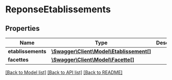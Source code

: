# ReponseEtablissements

## Properties
Name | Type | Description | Notes
------------ | ------------- | ------------- | -------------
**etablissements** | [**\Swagger\Client\Model\Etablissement[]**](Etablissement.md) |  | [optional] 
**facettes** | [**\Swagger\Client\Model\Facette[]**](Facette.md) |  | [optional] 

[[Back to Model list]](../README.md#documentation-for-models) [[Back to API list]](../README.md#documentation-for-api-endpoints) [[Back to README]](../README.md)


